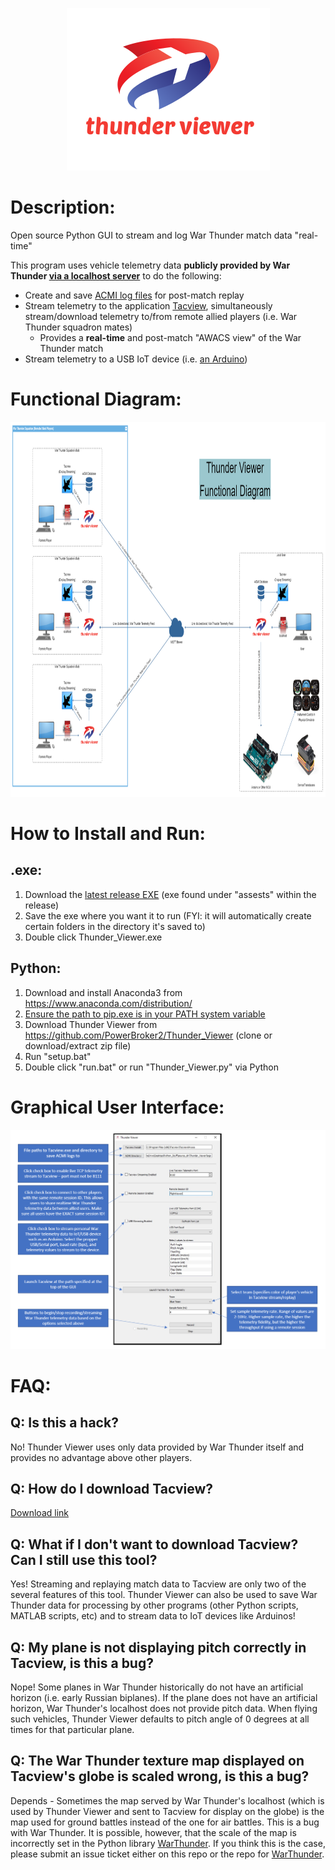 <p align="center">
  <img width="325" height="260" src="https://github.com/PowerBroker2/Thunder_Viewer/blob/master/logo.png">
</p>

# Description:
Open source Python GUI to stream and log War Thunder match data "real-time"

This program uses vehicle telemetry data **publicly provided by War Thunder [via a localhost server](https://forum.warthunder.com/index.php?/topic/53412-dynamic-battle-map-tactical-map-on-separate-device-great-new-feature/&ct=1577653391)** to do the following:
- Create and save [ACMI log files](https://www.tacview.net/documentation/acmi/en/) for post-match replay
- Stream telemetry to the application [Tacview](https://www.tacview.net/product/en/), simultaneously stream/download telemetry to/from remote allied players (i.e. War Thunder squadron mates)
    - Provides a **real-time** and post-match "AWACS view" of the War Thunder match
- Stream telemetry to a USB IoT device (i.e. [an Arduino](https://www.arduino.cc/en/Guide/Introduction))

# Functional Diagram:
<p align="center">
  <img width="1981" height="600" src="https://github.com/PowerBroker2/Thunder_Viewer/blob/master/Thunder_Viewer_Functional_Diagram.png">
</p>

# How to Install and Run:
## .exe:
1. Download the [latest release EXE](https://github.com/PowerBroker2/Thunder_Viewer/releases) (exe found under "assests" within the release)
2. Save the exe where you want it to run (FYI: it will automatically create certain folders in the directory it's saved to)
3. Double click Thunder_Viewer.exe

## Python:
1. Download and install Anaconda3 from https://www.anaconda.com/distribution/
2. [Ensure the path to pip.exe is in your PATH system variable](https://www.youtube.com/watch?v=cm6WDGAzDPM)
3. Download Thunder Viewer from https://github.com/PowerBroker2/Thunder_Viewer (clone or download/extract zip file)
4. Run "setup.bat"
5. Double click "run.bat" or run "Thunder_Viewer.py" via Python

# Graphical User Interface:
![gui](https://raw.githubusercontent.com/PowerBroker2/Thunder_Viewer/master/GUI_Description.PNG)

# FAQ:
## Q: Is this a hack?
No! Thunder Viewer uses only data provided by War Thunder itself and provides no advantage above other players.

## Q: How do I download Tacview?
[Download link](https://www.tacview.net/download/license/en/?file=TacviewSetup.exe&mirror=0)

## Q: What if I don't want to download Tacview? Can I still use this tool?
Yes! Streaming and replaying match data to Tacview are only two of the several features of this tool. Thunder Viewer can also be used to save War Thunder data for processing by other programs (other Python scripts, MATLAB scripts, etc) and to stream data to IoT devices like Arduinos!

## Q: My plane is not displaying pitch correctly in Tacview, is this a bug?
Nope! Some planes in War Thunder historically do not have an artificial horizon (i.e. early Russian biplanes). If the plane does not have an artificial horizon, War Thunder's localhost does not provide pitch data. When flying such vehicles, Thunder Viewer defaults to pitch angle of 0 degrees at all times for that particular plane.

## Q: The War Thunder texture map displayed on Tacview's globe is scaled wrong, is this a bug?
Depends - Sometimes the map served by War Thunder's localhost (which is used by Thunder Viewer and sent to Tacview for display on the globe) is the map used for ground battles instead of the one for air battles. This is a bug with War Thunder. It is possible, however, that the scale of the map is incorrectly set in the Python library [WarThunder](https://github.com/PowerBroker2/WarThunder/blob/master/WarThunder/maps.py). If you think this is the case, please submit an issue ticket either on this repo or the repo for [WarThunder](https://github.com/PowerBroker2/WarThunder).
